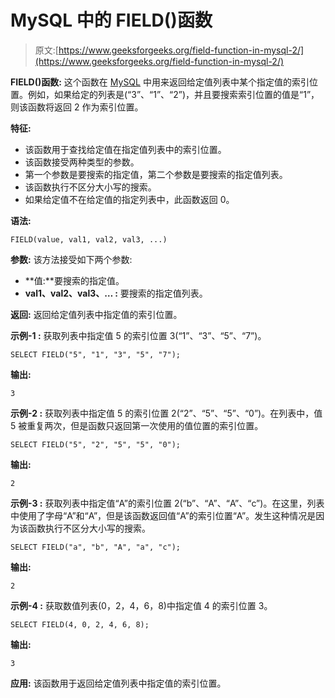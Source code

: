 # MySQL 中的 FIELD()函数

> 原文:[https://www.geeksforgeeks.org/field-function-in-mysql-2/](https://www.geeksforgeeks.org/field-function-in-mysql-2/)

**FIELD()函数:**
这个函数在 [MySQL](https://www.geeksforgeeks.org/sql-tutorial/) 中用来返回给定值列表中某个指定值的索引位置。例如，如果给定的列表是(“3”、“1”、“2”)，并且要搜索索引位置的值是“1”，则该函数将返回 2 作为索引位置。

**特征:**

*   该函数用于查找给定值在指定值列表中的索引位置。
*   该函数接受两种类型的参数。
*   第一个参数是要搜索的指定值，第二个参数是要搜索的指定值列表。
*   该函数执行不区分大小写的搜索。
*   如果给定值不在给定值的指定列表中，此函数返回 0。

**语法:**

```
FIELD(value, val1, val2, val3, ...)
```

**参数:**
该方法接受如下两个参数:

*   **值:**要搜索的指定值。
*   **val1、val2、val3、… :** 要搜索的指定值列表。

**返回:**
返回给定值列表中指定值的索引位置。

**示例-1 :**
获取列表中指定值 5 的索引位置 3(“1”、“3”、“5”、“7”)。

```
SELECT FIELD("5", "1", "3", "5", "7");
```

**输出:**

```
3
```

**示例-2 :**
获取列表中指定值 5 的索引位置 2(“2”、“5”、“5”、“0”)。在列表中，值 5 被重复两次，但是函数只返回第一次使用的值位置的索引位置。

```
SELECT FIELD("5", "2", "5", "5", "0");
```

**输出:**

```
2
```

**示例-3 :**
获取列表中指定值“A”的索引位置 2(“b”、“A”、“A”、“c”)。在这里，列表中使用了字母“A”和“A”，但是该函数返回值“A”的索引位置“A”。发生这种情况是因为该函数执行不区分大小写的搜索。

```
SELECT FIELD("a", "b", "A", "a", "c");

```

**输出:**

```
2
```

**示例-4 :**
获取数值列表(0，2，4，6，8)中指定值 4 的索引位置 3。

```
SELECT FIELD(4, 0, 2, 4, 6, 8);
```

**输出:**

```
3
```

**应用:**
该函数用于返回给定值列表中指定值的索引位置。